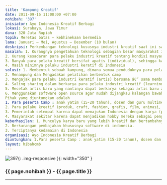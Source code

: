 ```yaml
---
title: 'Kampung Kreatif'
date: 2011-09-16 11:08:00 +07:00
nohibah: '397'
inisiator: Ayo Indonesia Kreatif Berbagi
lokasi: Surabaya, Jawa Timur
dana: 320 Juta Rupiah
topik: Meretas batas – kebhinekaan bermedia
lama: Januari – Mei, Agustus – Desember (10 bulan) 
deskripsi: Perkembangan teknologi kususnya industri kreatif saat ini sangat mempengaruhi perkembangan ekonomi, industri maupun keamanan negara di dunia seperti, USA, Jepang, India, Cina, Korea dll. Indonesia dalah salah satu negara yang masyarakatnya kurang dapat memanfaatkan keadaan ini dengan baik. Ayo Indonesia Kreatif Berbagi (AIKB) ini diDesain dengan konsep â€œZero to Hero â€œ yaitu menyatukan para artis /pelaku industri kreatif dalam sebuah daerah (kampung kreatif) untuk berbagi ilmu, karya ataupun ide kepada masyarakat marginal yang kurang pengetahuannya tentang teknologi seperti anak yatim, anak cacat, masyarakat pedesaan ataupun guru IT yang nantinya dapat mentransfer ilmu ke muridnya sehingga mereka dapat berkarya dan dapat meramaikan/memanfaatkan perkembangan teknologi di Indonesia.
masalah: 1. Kurangnya pengetahuan teknologi sebagian besar masyarakat Indonesia.
2. Kurang kesadaran para pelaku industri kreatif tentang kondisi masyarakat sekitar.
3. Banyak para pelaku kreatif bersifat apatis (individual), sehingga karya yang dihasilkan masih kurang sempurna.
4. Masih minimnya pelaku industri keratif di Indonesia
solusi: 1. Membentuk sebuah kampung, dimana semua penduduknya para pelaku industri kreatif (kampung kreatif).
2. Menampung dan Mengadakan pelatihan berbentuk camp
3. Mengajak para pelaku industri keratif (artis) bersama â€“ sama membantu mayarakat untuk berbagi ilmu, karya ataupun ide nya.
4. Saling sharing dalam berkarya para pelaku industri kreatif (learning by sharing).
5. Mecetak artis baru yang nantinya dapat berkarya sebagai artis baru atau SDM yang akan dibutuhkan industri kreatif.
6. Menggunakan software open source agar mudah dijangkau kalangan bawah
Pihak yang diuntungkan adalah
1. Para peserta Camp : anak yatim (15-20 tahun), dosen dan guru multimedia di Jawa timur (Surabaya, Malang, Jember, Madiun), Jogya, Solo, Semarang, Bandung, Jakarta, Bali, Kalimantan Tengah karena mendapatkan wawasan baru.
2. Para pelaku kreatif (produk, craft, fashion, grafis, film, animasi, overclock) se-Jawa, Bali dan Kalimantan karena mendapatkan teman dan kompetitor baru yang dapat memotivasi untuk berkarya.
3. Pemerintah setempat karena dapat memajukan Indonesia dengan karya (prestasi) yang mereka hasilkan.
4. Masyarakat sekitar karena dapat menjadikan hobby mereka sebagai penghasilan
keberhasilan: 1. Munculya karya baru yang lebih kreatif dan bertambahnya jurusan baru baik di SMK maupun Institut tentang industri kreatif, seperti desain produk, desain komunikasi visual, animasi, perfilman, multimedia, dll.
2. Berkurangan pembajakan khususnya software di indonesia.
3. Terciptanya kedamaian di Indonesia
organisasi: Ayo Indonesia Kreatif Berbagi
diuntungkan: 1.Para peserta Camp : anak yatim (15-20 tahun), dosen dan guru multimedia di Jawa timur (Surabaya, Malang, Jember, Madiun), Jogya, Solo, Semarang, Bandung, Jakarta, Bali, Kalimantan Tengah , karena dapat wawasan baru. 2.Para pelaku kreatif (Produk, Craft, Fashion, Grafis, Film, Animasi, Overclock, dst) , Se Jawa, Bali dan kalimantan karena dapat teman dan competitor baru yang dapat memotivasi untuk berkarya.  3.Pemerintah Setempat, karena akan dapat memajukan Indonesia dengan karya (prestasi) yang mereka hasilkan.  4.Masyarakat Sekitar, karena dapat menjadikan hoby mereka sebagai penghasilan
layout: hibahcmb
---
```


![397](/static/img/hibahcmb/397.png){: .img-responsive }{: width="350" }

### {{ page.nohibah }} - {{ page.title }}

---
